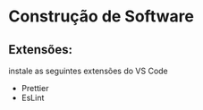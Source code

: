 # Construção de Software
## Extensões:
instale as seguintes extensões do VS Code
- Prettier
- EsLint
